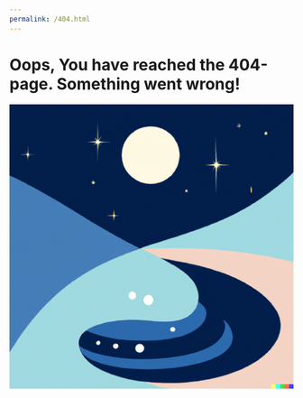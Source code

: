 ```yaml
---
permalink: /404.html
---
```


# Oops, You have reached the 404-page. Something went wrong!
![Balance](./docs/assets/img/logo.png)
